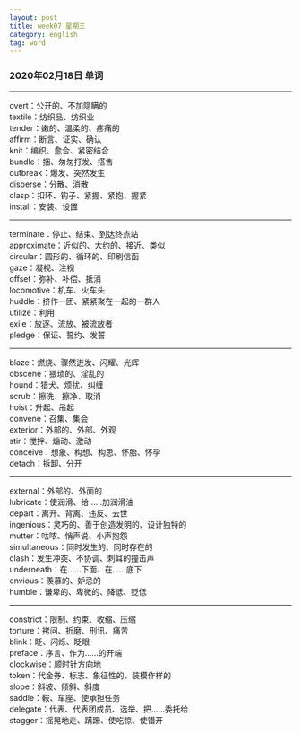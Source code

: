 ```yaml
---
layout: post  
title: week07 星期三  
category: english  
tag: word  
---
```

### 2020年02月18日 单词
- - -
overt：公开的、不加隐瞒的  
textile：纺织品、纺织业  
tender：嫩的、温柔的、疼痛的  
affirm：断言、证实、确认  
knit：编织、愈合、紧密结合  
bundle：捆、匆匆打发、搭售  
outbreak：爆发、突然发生  
disperse：分散、消散  
clasp：扣环、钩子、紧握、紧抱、握紧  
install：安装、设置  
- - -
terminate：停止、结束、到达终点站  
approximate：近似的、大约的、接近、类似  
circular：圆形的、循环的、印刷信函  
gaze：凝视、注视  
offset：弥补、补偿、抵消  
locomotive：机车、火车头  
huddle：挤作一团、紧紧聚在一起的一群人  
utilize：利用  
exile：放逐、流放、被流放者  
pledge：保证、誓约、发誓  
- - -
blaze：燃烧、骤然迸发、闪耀、光辉  
obscene：猥琐的、淫乱的  
hound：猎犬、烦扰、纠缠  
scrub：擦洗、擦净、取消  
hoist：升起、吊起  
convene：召集、集会  
exterior：外部的、外部、外观  
stir：搅拌、煽动、激动  
conceive：想象、构想、构思、怀胎、怀孕  
detach：拆卸、分开  
- - -
external：外部的、外面的  
lubricate：使润滑、给……加润滑油  
depart：离开、背离、违反、去世  
ingenious：灵巧的、善于创造发明的、设计独特的  
mutter：咕哝、悄声说、小声抱怨  
simultaneous：同时发生的、同时存在的  
clash：发生冲突、不协调、刺耳的撞击声  
underneath：在……下面、在……底下  
envious：羡慕的、妒忌的  
humble：谦卑的、卑微的、降低、贬低  
- - -
constrict：限制、约束、收缩、压缩  
torture：拷问、折磨、刑讯、痛苦  
blink：眨、闪烁、眨眼  
preface：序言、作为……的开端  
clockwise：顺时针方向地  
token：代金券、标志、象征性的、装模作样的  
slope：斜坡、倾斜、斜度  
saddle：鞍、车座、使承担任务  
delegate：代表、代表团成员、选举、把……委托给  
stagger：摇晃地走、蹒跚、使吃惊、使错开